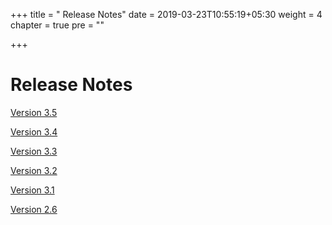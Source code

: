 +++
title = "     Release Notes"
date = 2019-03-23T10:55:19+05:30
weight = 4
chapter = true
pre = "<i class='far fa-file-alt'></i>"

+++

# Release Notes

[Version 3.5](/release/v35)

[Version 3.4](/release/v34)

[Version 3.3](/release/v33)

[Version 3.2](/release/v32)

[Version 3.1](/release/v31)

[Version 2.6](/release/v26)